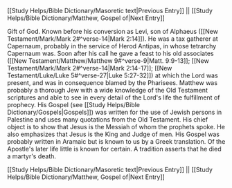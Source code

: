 [[Study Helps/Bible Dictionary/Masoretic text|Previous Entry]]  ||  [[Study Helps/Bible Dictionary/Matthew, Gospel of|Next Entry]]

 Gift of God. Known before his conversion as Levi, son of Alphaeus ([[New Testament/Mark/Mark 2#^verse-14|Mark 2:14]]). He was a tax gatherer at Capernaum, probably in the service of Herod Antipas, in whose tetrarchy Capernaum was. Soon after his call he gave a feast to his old associates ([[New Testament/Matthew/Matthew 9#^verse-9|Matt. 9:9-13]]; [[New Testament/Mark/Mark 2#^verse-14|Mark 2:14-17]]; [[New Testament/Luke/Luke 5#^verse-27|Luke 5:27-32]]) at which the Lord was present, and was in consequence blamed by the Pharisees. Matthew was probably a thorough Jew with a wide knowledge of the Old Testament scriptures and able to see in every detail of the Lord's life the fulfillment of prophecy. His Gospel (see [[Study Helps/Bible Dictionary/Gospels|Gospels]]) was written for the use of Jewish persons in Palestine and uses many quotations from the Old Testament. His chief object is to show that Jesus is the Messiah of whom the prophets spoke. He also emphasizes that Jesus is the King and Judge of men. His Gospel was probably written in Aramaic but is known to us by a Greek translation. Of the Apostle's later life little is known for certain. A tradition asserts that he died a martyr's death.

[[Study Helps/Bible Dictionary/Masoretic text|Previous Entry]]  ||  [[Study Helps/Bible Dictionary/Matthew, Gospel of|Next Entry]]